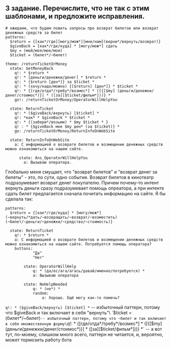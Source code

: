 ## 3 задание. Перечислите, что не так с этим шаблонами, и предложите исправления.
```
# ожидаем, что будем ловить запросы про возврат билетов или возврат денежных средств за билет
patterns:
  $return = {[как*/где][могу/мож*][мне/нам](верни*/вернуть/возврат)}
  $giveBack = [как*/где/куда] * [могу/мож*] сдать
  $my = (мой/моя/мое/мои)
  $ticket = (билет*/~билет)

theme: /returnTicketOrMoney
  state: GetMoneyBack
    q!: * $return *
    q!: * [деньги/денежки/денег] * $return *
    q!: * {$return [ден*]} за $ticket *
    q!: * (хочу/надо/можно) {[$return] [ден*]} * $ticket *
    q!: * {[где/отда*/требу*/возмес*] * ([{[$my] (деньги/денежки/денег/стоимос*)}] * ([за][$ticket/фильм*]))} *
    go!: /returnTicketOrMoney/OperatorWillHelpYou

  state: ReturnTicket
    q!: * ($giveBack/вернуть) [$ticket] *
    q!: *как* * $giveBack * $ticket *
    q!: * {(забери*/возьми) * $my $ticket * }
    q! : * {$giveBack мне $my ден* (за $ticket)} *
    go: /returnTicketOrMoney/ReturnInfoOnWebSite

  state: ReturnInfoOnWebSite
    a: С информацией о возврате билетов и возмещении денежных средств можно ознакомиться на нашем сайте.

      state: Ans_OperatorWillHelpYou
        a: Вызываю оператора.
```
Глобально меня смущает, что "возврат билетов" и "возврат денег за билеты" - это, по сути, одно событие. Возврат билетов в кинотеатр подразумевает возврат денег покупателю. Причем почему-то интент вернуть деньги сразу подразумевает помощь опреатора, а при интенте сдать билет предлагается сначала почитать информацию на сайте. Я бы сделала так:
```
patterns:
  $return = {[как*/где/куда] * [могу/мож*] (~вернуть/*дать/~возвращать/~возврат/~возместить) (~билет/~деньги/~денежки/~средство/~стоимость)}

  state: ReturnTicket
    q!: * $return *
    a: С информацией о возврате билетов и возмещении денежных средств можно ознакомиться на нашем сайте. Потребуется помощь оператора?
    buttons:
            "Да"
            "Нет"
            
        state: OperatorWillHelp
            q: * (да/ес/ага/агась/давай/именно/потребуется) *
            a: Вызываю оператора
            
        state: NoHelpNeeded
            q: * (не*) *
            random:
                a: Хорошо. Ещё могу как-то помочь?      
```

`q!: * ($giveBack/вернуть) [$ticket] *` -- избыточный паттерн, потому что $giveBack и так включает в себя "вернуть"\
`$ticket = (билет*/~билет)` -- избыточный паттерн, потому что ~билет и так включает в себя множественную форму\
`q!: * {[где/отда*/требу*/возмес*] * ([{[$my] (деньги/денежки/денег/стоимос*)}] * ([за][$ticket/фильм*]))} *` -- а вот тут, по-моему, слишком много всего, паттерн не читается, и, вероятно, может тормозить работу бота
